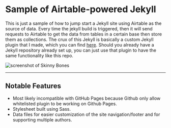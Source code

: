 # Sample of Airtable-powered Jekyll

This is just a sample of how to jump start a Jekyll site using Airtable as the source of data. Every time the jekyll build is triggered, then it will send requests to Airtable
to get the data from tables in a certain base then store them as collections. The crux of this Jekyll is basically a custom Jekyll plugin that I made, which you can find [here](https://github.com/galliani/jekyll-airtable). Should you already have a Jekyll repository already set up, you can just use that plugin to have the same functionality like this repo.


![screenshot of Skinny Bones](https://github.com/galliani/airbase/images/ss-index.png)

---

## Notable Features

* Most likely incompatible with GitHub Pages because Github only allow whitelisted plugin to be working on Github Pages.
* Stylesheet built using Sass.
* Data files for easier customization of the site navigation/footer and for supporting multiple authors.
